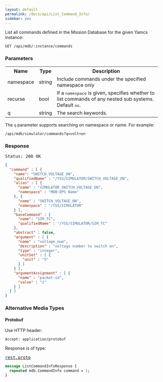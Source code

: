 ```yaml
---
layout: default
permalink: /docs/api/List_Command_Info/
sidebar: yes
---
```


List all commands defined in the Mission Database for the given Yamcs instance:

    GET /api/mdb/:instance/commands

### Parameters

<table class="inline">
  <tr>
    <th>Name</th>
    <th>Type</th>
    <th>Description</th>
  </tr>
  <tr>
    <td class="code">namespace</td>
    <td class="code">string</td>
    <td>Include commands under the specified namespace only</td>
  </tr>
  <tr>
    <td class="code">recurse</td>
    <td class="code">bool</td>
    <td>If a <tt>namespace</tt> is given, specifies whether to list commands of any nested sub systems. Default <tt>no</tt>.</td>
  </tr>
  <tr>
    <td class="code">q</td>
    <td class="code">string</td>
    <td>The search keywords.</td>
  </tr>
</table>

The `q` parameter supports searching on namespace or name. For example:

    /api/mdb/simulator/commands?q=volt+on


### Response

<pre class="header">Status: 200 OK</pre>
```json
{
  "command" : [ {
    "name": "SWITCH_VOLTAGE_ON",
    "qualifiedName" : "/YSS/SIMULATOR/SWITCH_VOLTAGE_ON",
    "alias" : [ {
      "name" : "SIMULATOR_SWITCH_VOLTAGE_ON",
      "namespace" : "MDB:OPS Name"
    }, {
      "name" : "SWITCH_VOLTAGE_ON",
      "namespace" : "/YSS/SIMULATOR"
    } ],
    "baseCommand" : {
      "name": "SIM_TC",
      "qualifiedName" : "/YSS/SIMULATOR/SIM_TC"
    },
    "abstract" : false,
    "argument" : [ {
      "name" : "voltage_num",
      "description" : "voltage number to switch on",
      "type" : "integer",
      "unitSet" : [ {
        "unit" : "V"
      } ]
    } ],
    "argumentAssignment" : [ {
      "name" : "packet-id",
      "value" : "1"
    } ]
  } ]
}
```


### Alternative Media Types

#### Protobuf

Use HTTP header:

    Accept: application/protobuf
    
Response is of type:

<pre class="r header"><a href="/docs/api/rest.proto/">rest.proto</a></pre>

```proto
message ListCommandInfoResponse {
  repeated mdb.CommandInfo command = 1;
}
```
